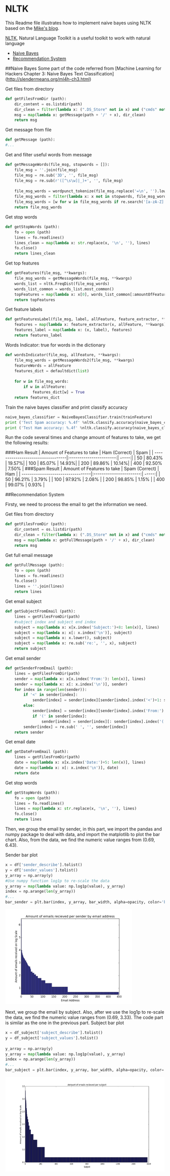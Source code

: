 # NLTK
This Readme file illustrates how to implement naive bayes using NLTK based on the [Mike's blog](https://xyclade.github.io/MachineLearning/). 

[NLTK](http://www.nltk.org/), Natural Language Toolkit is a useful toolkit to work with natural language
* [Naive Bayes](#naive-bayes)
* [Recommendation System](#recommend-system)

##Naive Bayes
Some part of the code referred from [Machine Learning for Hackers Chapter 3: Naive Bayes Text Classification] (http://slendermeans.org/ml4h-ch3.html)

Get files from directory
```python
def getFilesFromDir (path):
    dir_content = os.listdir(path)
    dir_clean = filter(lambda x: (".DS_Store" not in x) and ("cmds" not in x), dir_content)
    msg = map(lambda x: getMessage(path + '/' + x), dir_clean)
    return msg
```
Get message from file
```python
def getMessage (path):
#...
```
Get and filter useful words from message
```python
def getMessageWords(file_msg, stopwords = []):
    file_msg = ''.join(file_msg)
    file_msg = re.sub('3D', '', file_msg)
    file_msg = re.sub(r'([^\s\w]|_)+', '', file_msg)
    
    file_msg_words = wordpunct_tokenize(file_msg.replace('=\n', '').lower())
    file_msg_words = filter(lambda x: x not in stopwords, file_msg_words)
    file_msg_words = [w for w in file_msg_words if re.search('[a-zA-Z]', w) and len(w) > 1]
    return file_msg_words
```
Get stop words
```python
def getStopWords (path):
    fo = open (path)
    lines = fo.readlines()
    lines_clean = map(lambda x: str.replace(x, '\n', ''), lines)
    fo.close()
    return lines_clean
```
Get top features
```python
def getFeatures(file_msg, **kwargs):
    file_msg_words = getMessageWords(file_msg, **kwargs)
    words_list = nltk.FreqDist(file_msg_words)
    words_list_common = words_list.most_common()
    topFeatures = map(lambda x: x[0], words_list_common[:amountOfFeaturesPerSet])
    return topFeatures
```
Get feature labels
```python
def getFeaturesLabel(file_msg, label, allFeature, feature_extractor, **kwargs):
    features = map(lambda x: feature_extractor(x, allFeature, **kwargs), file_msg)
    features_label = map(lambda x: (x, label), features)
    return features_label
```
Words Indicator: true for words in the dictionary
```python
def wordsIndicator(file_msg, allFeature, **kwargs):
    file_msg_words = getMessageWords2(file_msg, **kwargs)
    featureWords = allFeature
    features_dict = defaultdict(list)
    
    for w in file_msg_words:
        if w in allFeature:
            features_dict[w] = True
    return features_dict
```
Train the naive bayes classifier and print classify accuracy
```python
naive_bayes_classifier = NaiveBayesClassifier.train(trainFeature)
print ('Test Spam accuracy: %.4f' %nltk.classify.accuracy(naive_bayes_classifier, spamTestFeature))
print ('Test Ham accuracy: %.4f' %nltk.classify.accuracy(naive_bayes_classifier, hamTestFeature))
```
Run the code several times and change amount of features to take, we get the following results:

###Ham Result
| Amount of Features to take        | Ham (Correct)           | Spam  |
| ----------------------------------|:-----------------------:| -----:|
| 50                                | 80.43%                  | 19.57%|
| 100                               | 85.07%                  | 14.93%|
| 200                               | 89.86%                  | 10.14%|
| 400                               | 92.50%                  | 7.50% |
###Spam Result
| Amount of Features to take        | Spam (Correct)          | Ham   |
| ----------------------------------|:-----------------------:| -----:|
| 50                                | 96.21%                  | 3.79% |
| 100                               | 97.92%                  | 2.08% |
| 200                               | 98.85%                  | 1.15% |
| 400                               | 99.07%                  | 0.93% |


##Recommendation System

Firsty, we need to process the email to get the information we need.

Get files from directory
```python
def getFilesFromDir (path):
    dir_content = os.listdir(path)
    dir_clean = filter(lambda x: (".DS_Store" not in x) and ("cmds" not in x), dir_content)
    msg = map(lambda x: getFullMessage(path + '/' + x), dir_clean)
    return msg
```
Get full email message 
```python
def getFullMessage (path):
    fo = open (path)
    lines = fo.readlines()
    fo.close()
    lines = ''.join(lines)
    return lines
```
Get email subject
```python
def getSubjectFromEmail (path):
    lines = getFilesFromDir(path)
    #subject index and subject end index
    subject = map(lambda x: x[x.index('Subject:')+8: len(x)], lines)
    subject = map(lambda x: x[: x.index('\n')], subject)
    subject = map(lambda x: x.lower(), subject)
    subject = map(lambda x: re.sub('re:', '', x), subject)
    return subject
```
Get email sender
```python
def getSenderFromEmail (path):
    lines = getFilesFromDir(path)
    sender = map(lambda x: x[x.index('From:'): len(x)], lines)
    sender = map(lambda x: x[: x.index('\n')], sender)
    for index in range(len(sender)):
        if '<' in sender[index]:
            sender[index] = sender[index][sender[index].index('<')+1: sender[index].index('>')]
        else:
            sender[index] = sender[index][sender[index].index('From:') + 5: ]
            if '(' in sender[index]:
                sender[index] = sender[index][: sender[index].index('(')]
        sender[index] = re.sub(' ', '', sender[index])
    return sender
```
Get email date
```python
def getDateFromEmail (path):
    lines = getFilesFromDir(path)
    date = map(lambda x: x[x.index('Date:')+5: len(x)], lines)
    date = map(lambda x: x[: x.index('\n')], date)
    return date
``` 
Get stop words
```python
def getStopWords (path):
    fo = open (path)
    lines = fo.readlines()
    lines = map(lambda x: str.replace(x, '\n', ''), lines)
    fo.close()
    return lines
```
Then, we group the email by sender, in this part, we import the pandas and numpy package to deal with data, and import the matplotlib to plot the bar chart. Also, from the data, we find the numeric value ranges from (0.69, 6.43).

Sender bar plot
```python
x = df['sender_describe'].tolist()
y = df['sender_values'].tolist()
y_array = np.array(y)
#Use numpy function log1p to re-scale the data
y_array = map(lambda value: np.log1p(value), y_array)
index = np.arange(len(y_array))
#...
bar_sender = plt.bar(index, y_array, bar_width, alpha=opacity, color='b')
```
<img src='imgs\bar1.png' height='300'>

Next, we group the email by subject. Also, after we use the log1p to re-scale the data, we find the numeric value ranges from (0.69, 3.33). The code part is similar as the one in the previous part.
Subject bar plot
```python
x = df_subject['subject_describe'].tolist()
y = df_subject['subject_values'].tolist()

y_array = np.array(y)
y_array = map(lambda value: np.log1p(value), y_array)
index = np.arange(len(y_array))
#...
bar_subject = plt.bar(index, y_array, bar_width, alpha=opacity, color='b')
```
<img src='imgs\bar2.png' height='300'>